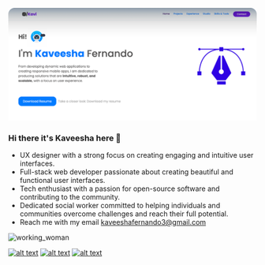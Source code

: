 [![alt text](Vector-4.png)](https://kaveeshakavindi.github.io)



### Hi there it's Kaveesha here 👋





-  UX designer with a strong focus on creating engaging and intuitive user interfaces.
-  Full-stack web developer passionate about creating beautiful and functional user interfaces.
-  Tech enthusiast with a passion for open-source software and contributing to the community.
-  Dedicated social worker committed to helping individuals and communities overcome challenges and reach their full potential.
-  Reach me with my email kaveeshafernando3@gmail.com


![working_woman](https://user-images.githubusercontent.com/95086309/143792120-20253537-335b-4cea-a458-9a560ae51110.gif)

<!-- Please don't remove this: Grab your social icons from https://github.com/carlsednaoui/gitsocial -->

<!-- display the social media buttons in your README -->

[![alt text][1.1]][1]
[![alt text][2.1]][2]
[![alt text][3.1]][3]


<!-- links to social media icons -->
<!-- no need to change these -->

<!-- icons with padding -->

[1.1]: http://i.imgur.com/tXSoThF.png (twitter icon with padding)
[2.1]: http://i.imgur.com/P3YfQoD.png (facebook icon with padding)
[3.1]: http://i.imgur.com/0o48UoR.png (github icon with padding)

<!-- icons without padding -->

[1.2]: http://i.imgur.com/wWzX9uB.png (twitter icon without padding)
[2.2]: http://i.imgur.com/fep1WsG.png (facebook icon without padding)
[3.2]: http://i.imgur.com/9I6NRUm.png (github icon without padding)


<!-- links to your social media accounts -->
<!-- update these accordingly -->

[1]: http://www.twitter.com/_____kavi_____
[2]: http://www.facebook.com/kaveesha.fernando.104855
[3]: http://www.github.com/Kaveeshakavindi

<!-- Please don't remove this: Grab your social icons from https://github.com/carlsednaoui/gitsocial -->
